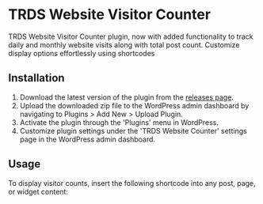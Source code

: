 # TRDS Website Visitor Counter

TRDS Website Visitor Counter plugin, now with added functionality to track daily and monthly website visits along with total post count. Customize display options effortlessly using shortcodes

## Installation

1. Download the latest version of the plugin from the [releases page](https://github.com/wikiwyrhead/trds-visitor-counter/releases).
2. Upload the downloaded zip file to the WordPress admin dashboard by navigating to Plugins > Add New > Upload Plugin.
3. Activate the plugin through the 'Plugins' menu in WordPress.
4. Customize plugin settings under the 'TRDS Website Counter' settings page in the WordPress admin dashboard.

## Usage

To display visitor counts, insert the following shortcode into any post, page, or widget content:
